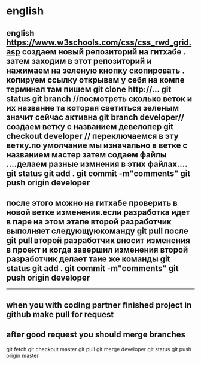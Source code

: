 # english
english
https://www.w3schools.com/css/css_rwd_grid.asp
создаем новый репозиторий на гитхабе . затем заходим в этот репозиторий и нажимаем на зеленую кнопку скопировать . копируем ссылку открывам у себя на компе терминал там пишем git clone http://...
git status
git branch //посмотреть сколько веток и их название та которая светиться зеленым значит сейчас активна 
git branch developer// создаем ветку с названием девелопер
git checkout developer // переключаемся в эту ветку.по умолчание мы изначально в ветке с названием мастер
затем содаем файлы ....делаем разные измнения в этих файлах....
git status 
git add .
git commit -m"comments"
git push origin developer
----------------
после этого можно на гитхабе проверить в новой ветке изменения.если разработка идет в паре на этом этапе второй разработчик выполняет следующуюкоманду
git pull
после git pull второй разработчик вносит изменения в проект и когда завершил изменения второй разработчик делает таие же команды git status
git add .
git commit -m"comments"
git push origin developer
-
-------------------
when you with coding partner finished project in github make pull for request
-------------------------
after good request you should merge branches
------------------------
git fetch
git checkout master
git pull
git merge developer
git status
git push origin master
